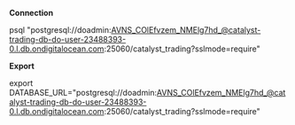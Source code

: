 

**Connection**

psql "postgresql://doadmin:AVNS_COlEfvzem_NMElg7hd_@catalyst-trading-db-do-user-23488393-0.l.db.ondigitalocean.com:25060/catalyst_trading?sslmode=require"

**Export**

export DATABASE_URL="postgresql://doadmin:AVNS_COlEfvzem_NMElg7hd_@catalyst-trading-db-do-user-23488393-0.l.db.ondigitalocean.com:25060/catalyst_trading?sslmode=require"